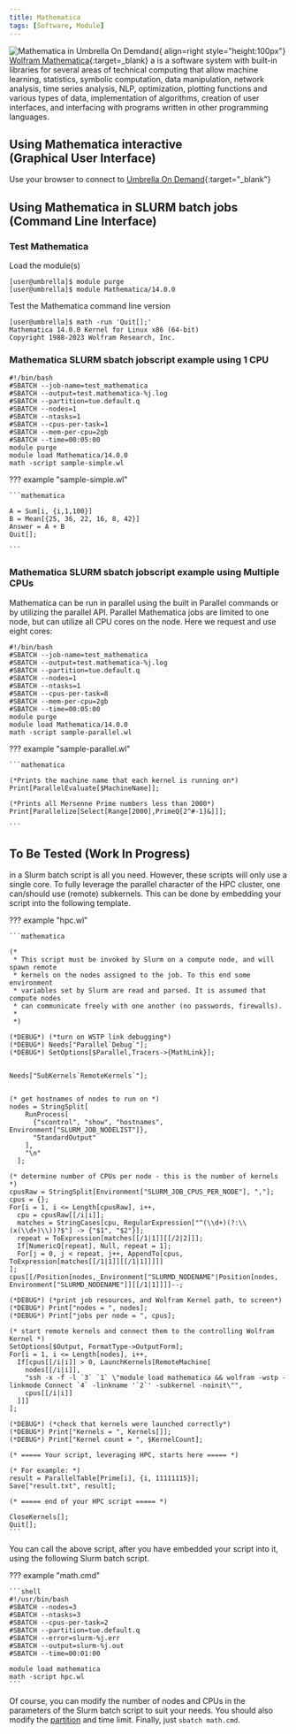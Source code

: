 ```yaml
---
title: Mathematica
tags: [Software, Module]
---
```


![Mathematica in Umbrella On Demdand](mathematica-ood.png){ align=right style="height:100px"}
[Wolfram Mathematica](https://www.wolfram.com/mathematica/){:target=_blank} a is a software system with built-in libraries for several areas of technical computing that allow machine learning, statistics, symbolic computation, data manipulation, network analysis, time series analysis, NLP, optimization, plotting functions and various types of data, implementation of algorithms, creation of user interfaces, and interfacing with programs written in other programming languages.


## Using Mathematica interactive<br>(Graphical User Interface)

Use your browser to connect to [Umbrella On Demand](https://hpc.tue.nl){:target="_blank"}

## Using Mathematica in SLURM batch jobs<br>(Command Line Interface)

### Test Mathematica

Load the module(s)
``` shell
[user@umbrella]$ module purge
[user@umbrella]$ module Mathematica/14.0.0
```
Test the Mathematica command line version
``` shell
[user@umbrella]$ math -run 'Quit[];'
Mathematica 14.0.0 Kernel for Linux x86 (64-bit)
Copyright 1988-2023 Wolfram Research, Inc.
```

### Mathematica SLURM sbatch jobscript example using 1 CPU

```slurm
#!/bin/bash
#SBATCH --job-name=test_mathematica
#SBATCH --output=test.mathematica-%j.log
#SBATCH --partition=tue.default.q
#SBATCH --nodes=1
#SBATCH --ntasks=1
#SBATCH --cpus-per-task=1
#SBATCH --mem-per-cpu=2gb
#SBATCH --time=00:05:00
module purge
module load Mathematica/14.0.0
math -script sample-simple.wl
```

??? example "sample-simple.wl"
  
    ```mathematica

    A = Sum[i, {i,1,100}]
    B = Mean[{25, 36, 22, 16, 8, 42}]
    Answer = A + B
    Quit[];

    ```


### Mathematica SLURM sbatch jobscript example using Multiple CPUs

Mathematica can be run in parallel using the built in Parallel commands or by utilizing the parallel API. Parallel Mathematica jobs are limited to one node, but can utilize all CPU cores on the node. Here we request and use eight cores:

```slurm
#!/bin/bash
#SBATCH --job-name=test_mathematica
#SBATCH --output=test.mathematica-%j.log
#SBATCH --partition=tue.default.q
#SBATCH --nodes=1
#SBATCH --ntasks=1
#SBATCH --cpus-per-task=8
#SBATCH --mem-per-cpu=2gb
#SBATCH --time=00:05:00
module purge
module load Mathematica/14.0.0
math -script sample-parallel.wl
```
??? example "sample-parallel.wl"
  
    ```mathematica

    (*Prints the machine name that each kernel is running on*)
    Print[ParallelEvaluate[$MachineName]];

    (*Prints all Mersenne Prime numbers less than 2000*)
    Print[Parallelize[Select[Range[2000],PrimeQ[2^#-1]&]]];

    ```


## To Be Tested (Work In Progress)

in a Slurm batch script is all you need. However, these scripts will
only use a single core. To fully leverage the parallel character of the
HPC cluster, one can/should use (remote) subkernels. This can be done by
embedding your script into the following template.

??? example "hpc.wl"

    ```mathematica
    
    (*
     * This script must be invoked by Slurm on a compute node, and will spawn remote
     * kernels on the nodes assigned to the job. To this end some environment
     * variables set by Slurm are read and parsed. It is assumed that compute nodes
     * can communicate freely with one another (no passwords, firewalls).
     *
     *)

    (*DEBUG*) (*turn on WSTP link debugging*)
    (*DEBUG*) Needs["Parallel`Debug`"];
    (*DEBUG*) SetOptions[$Parallel,Tracers->{MathLink}];


    Needs["SubKernels`RemoteKernels`"];


    (* get hostnames of nodes to run on *)
    nodes = StringSplit[
        RunProcess[
          {"scontrol", "show", "hostnames", Environment["SLURM_JOB_NODELIST"]},
          "StandardOutput"
        ],
        "\n"
      ];

    (* determine number of CPUs per node - this is the number of kernels *)
    cpusRaw = StringSplit[Environment["SLURM_JOB_CPUS_PER_NODE"], ","];
    cpus = {};
    For[i = 1, i <= Length[cpusRaw], i++,
      cpu = cpusRaw[[/i|i]];
      matches = StringCases[cpu, RegularExpression["^(\\d+)(?:\\(x(\\d+)\\))?$"] -> {"$1", "$2"}];
      repeat = ToExpression[matches[[/1|1]][[/2|2]]];
      If[NumericQ[repeat], Null, repeat = 1];
      For[j = 0, j < repeat, j++, AppendTo[cpus, ToExpression[matches[[/1|1]][[/1|1]]]]]
    ];
    cpus[[/Position[nodes,_Environment["SLURMD_NODENAME"|Position[nodes, Environment["SLURMD_NODENAME"]][[/1|1]]]]--;

    (*DEBUG*) (*print job resources, and Wolfram Kernel path, to screen*)
    (*DEBUG*) Print["nodes = ", nodes];
    (*DEBUG*) Print["jobs per node = ", cpus];

    (* start remote kernels and connect them to the controlling Wolfram Kernel *)
    SetOptions[$Output, FormatType->OutputForm];
    For[i = 1, i <= Length[nodes], i++,
      If[cpus[[/i|i]] > 0, LaunchKernels[RemoteMachine[
        nodes[[/i|i]],
        "ssh -x -f -l `3` `1` \"module load mathematica && wolfram -wstp -linkmode Connect `4` -linkname '`2`' -subkernel -noinit\"",
        cpus[[/i|i]]
      ]]]
    ];

    (*DEBUG*) (*check that kernels were launched correctly*)
    (*DEBUG*) Print["Kernels = ", Kernels[]];
    (*DEBUG*) Print["Kernel count = ", $KernelCount];

    (* ===== Your script, leveraging HPC, starts here ===== *)

    (* For example: *)
    result = ParallelTable[Prime[i], {i, 11111115}];
    Save["result.txt", result];

    (* ===== end of your HPC script ===== *)

    CloseKernels[];
    Quit[];
    ```

You can call the above script, after you have embedded your script into
it, using the following Slurm batch script.

??? example "math.cmd"

    ```shell
    #!/usr/bin/bash
    #SBATCH --nodes=3
    #SBATCH --ntasks=3
    #SBATCH --cpus-per-task=2
    #SBATCH --partition=tue.default.q
    #SBATCH --error=slurm-%j.err
    #SBATCH --output=slurm-%j.out
    #SBATCH --time=00:01:00

    module load mathematica
    math -script hpc.wl
    ```

Of course, you can modify the number of nodes and CPUs in the parameters
of the Slurm batch script to suit your needs. You should also modify the [partition](../../steps/jobs/index.md)
and time limit. Finally, just `sbatch math.cmd`.
